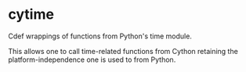 # cytime

Cdef wrappings of functions from Python's time module.

This allows one to call time-related functions from Cython retaining
the platform-independence one is used to from Python.
